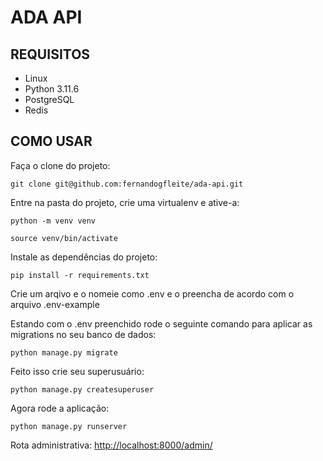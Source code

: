# ADA API

## REQUISITOS
- Linux
- Python 3.11.6
- PostgreSQL
- Redis

## COMO USAR
Faça o clone do projeto:

```git clone git@github.com:fernandogfleite/ada-api.git```

Entre na pasta do projeto, crie uma virtualenv e ative-a:

```python -m venv venv```

```source venv/bin/activate```

Instale as dependências do projeto:

```pip install -r requirements.txt```


Crie um arqivo e o nomeie como .env e o preencha de acordo com o arquivo .env-example

Estando com o .env preenchido rode o seguinte comando para aplicar as migrations no seu banco de dados:

```python manage.py migrate```

Feito isso crie seu superusuário:

```python manage.py createsuperuser```

Agora rode a aplicação:

```python manage.py runserver```

Rota administrativa:
[http://localhost:8000/admin/](http://localhost:8000/admin/)